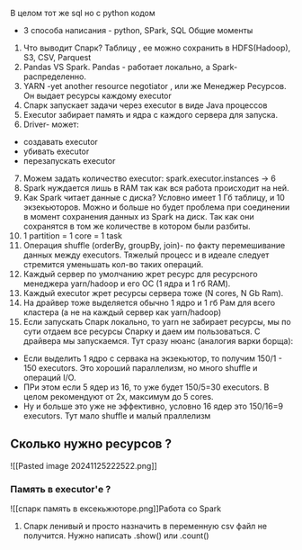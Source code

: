 В целом тот же sql но с python кодом
- 3 способа написания - python, SPark, SQL
Общие моменты
1. Что выводит Спарк? Таблицу , ее можно сохранить в HDFS(Hadoop), S3, CSV, Parquest
2. Pandas VS Spark. Pandas - работает локально, а Spark- распределенно.
3. YARN -yet another resource negotiator , или же Менеджер Ресурсов. Он выдает ресурсы каждому executor
4. Спарк запускает задачи через executor в виде Java процессов
5. Executor забирает память и ядра с каждого сервера для запуска.
6. Driver- может:
- создавать executor
- убивать executor
- перезапускать executor
7. Можем задать количество executor: spark.executor.instances -> 6
8. Spark нуждается лишь в RAM так как вся работа происходит на ней.
9. Как Spark читает данные с диска? Условно имеет 1 Гб таблицу, и 10 экзекьюторов. Можно и больше но будет проблема при соединении в момент сохранения данных из Spark на диск. Так как они сохранятся в том же количестве в котором были разбиты.
10. 1 partition = 1 core = 1 task
11.  Операция shuffle (orderBy, groupBy, join)- по факту перемешивание данных между executors. Тяжелый процесс и в идеале следует стремится уменьшать кол-во таких операций.
12. Каждый сервер по умолчанию жрет ресурс для ресурсного менеджера yarn/hadoop и его ОС (1 ядра и 1 гб RAM). 
13. Каждый executor жрет ресурсы сервера тоже (N cores, N Gb Ram). 
14. На драйвер тоже выделяется обычно 1 ядро и 1 гб Рам для всего кластера (а не на каждый сервер как yarn/hadoop)
15. Если запускать Спарк локально, то yarn не забирает ресурсы, мы по сути отдаем все ресурсы Спарку и даем им пользоваться. С драйвера мы запускаемся.
Тут сразу нюанс (аналогия варки борща):
- Если выделить 1 ядро с сервака на экзекьютор, то получим 150/1 - 150 executors. Это хороший параллелизм, но много shuffle и операций I/O.
- ПРи этом если 5 ядер из 16, то уже будет 150/5=30 executors. В целом рекомендуют от 2х, максимум до 5 cores.
- Ну и больше это уже не эффективно, условно 16 ядер это 150/16=9 executors. Тут мало shuffle и малый праллелизм


## Сколько нужно ресурсов ?

![[Pasted image 20241125222522.png]]


### Память в executor'е ?

![[спарк память в ексекьжюторе.png]]Работа со Spark
 1.  Спарк ленивый и просто назначить в переменную csv файл не получится. Нужно написать .show() или .count() 
